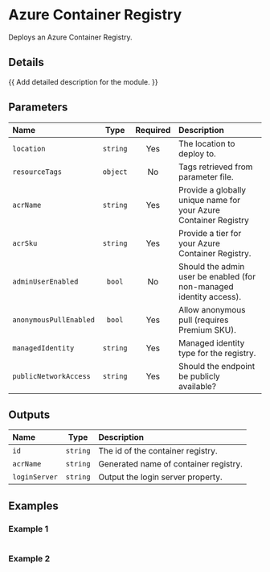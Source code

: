 # Azure Container Registry

Deploys an Azure Container Registry.

## Details

{{ Add detailed description for the module. }}

## Parameters

| Name                   | Type     | Required | Description                                                         |
| :--------------------- | :------: | :------: | :------------------------------------------------------------------ |
| `location`             | `string` | Yes      | The location to deploy to.                                          |
| `resourceTags`         | `object` | No       | Tags retrieved from parameter file.                                 |
| `acrName`              | `string` | Yes      | Provide a globally unique name for your Azure Container Registry    |
| `acrSku`               | `string` | Yes      | Provide a tier for your Azure Container Registry.                   |
| `adminUserEnabled`     | `bool`   | No       | Should the admin user be enabled (for non-managed identity access). |
| `anonymousPullEnabled` | `bool`   | Yes      | Allow anonymous pull (requires Premium SKU).                        |
| `managedIdentity`      | `string` | Yes      | Managed identity type for the registry.                             |
| `publicNetworkAccess`  | `string` | Yes      | Should the endpoint be publicly available?                          |

## Outputs

| Name          | Type     | Description                           |
| :------------ | :------: | :------------------------------------ |
| `id`          | `string` | The id of the container registry.     |
| `acrName`     | `string` | Generated name of container registry. |
| `loginServer` | `string` | Output the login server property.     |

## Examples

### Example 1

```bicep
```

### Example 2

```bicep
```
